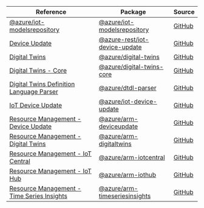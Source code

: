 | Reference | Package | Source |
|---|---|---|
|[@azure/iot-modelsrepository](iot-modelsrepository-readme.md)|[@azure/iot-modelsrepository](https://www.npmjs.com/package/@azure/iot-modelsrepository)|[GitHub](https://github.com/Azure/azure-sdk-for-js/blob/main/sdk/iot/iot-modelsrepository)|
|[Device Update](iot-device-update-rest-readme.md)|[@azure-rest/iot-device-update](https://www.npmjs.com/package/@azure-rest/iot-device-update)|[GitHub](https://github.com/Azure/azure-sdk-for-js/blob/main/sdk/deviceupdate/iot-device-update-rest)|
|[Digital Twins](digital-twins-readme.md)|[@azure/digital-twins](https://www.npmjs.com/package/@azure/digital-twins)|[GitHub](https://github.com/Azure/azure-sdk-for-js)|
|[Digital Twins - Core](digital-twins-core-readme.md)|[@azure/digital-twins-core](https://www.npmjs.com/package/@azure/digital-twins-core)|[GitHub](https://github.com/Azure/azure-sdk-for-js/blob/main/sdk/digitaltwins/digital-twins-core)|
|[Digital Twins Definition Language Parser](dtdl-parser-readme.md)|[@azure/dtdl-parser](https://www.npmjs.com/package/@azure/dtdl-parser)|[GitHub](https://github.com/Azure/azure-sdk-for-js/blob/main/sdk/digitaltwins/dtdl-parser)|
|[IoT Device Update](iot-device-update-readme.md)|[@azure/iot-device-update](https://www.npmjs.com/package/@azure/iot-device-update)|[GitHub](https://github.com/Azure/azure-sdk-for-js)|
|[Resource Management - Device Update](arm-deviceupdate-readme.md)|[@azure/arm-deviceupdate](https://www.npmjs.com/package/@azure/arm-deviceupdate)|[GitHub](https://github.com/Azure/azure-sdk-for-js/blob/main/sdk/deviceupdate/arm-deviceupdate)|
|[Resource Management - Digital Twins](arm-digitaltwins-readme.md)|[@azure/arm-digitaltwins](https://www.npmjs.com/package/@azure/arm-digitaltwins)|[GitHub](https://github.com/Azure/azure-sdk-for-js/blob/main/sdk/digitaltwins/arm-digitaltwins)|
|[Resource Management - IoT Central](arm-iotcentral-readme.md)|[@azure/arm-iotcentral](https://www.npmjs.com/package/@azure/arm-iotcentral)|[GitHub](https://github.com/Azure/azure-sdk-for-js/blob/main/sdk/iotcentral/arm-iotcentral)|
|[Resource Management - IoT Hub](arm-iothub-readme.md)|[@azure/arm-iothub](https://www.npmjs.com/package/@azure/arm-iothub)|[GitHub](https://github.com/Azure/azure-sdk-for-js/blob/main/sdk/iothub/arm-iothub)|
|[Resource Management - Time Series Insights](arm-timeseriesinsights-readme.md)|[@azure/arm-timeseriesinsights](https://www.npmjs.com/package/@azure/arm-timeseriesinsights)|[GitHub](https://github.com/Azure/azure-sdk-for-js/blob/main/sdk/timeseriesinsights/arm-timeseriesinsights)|
